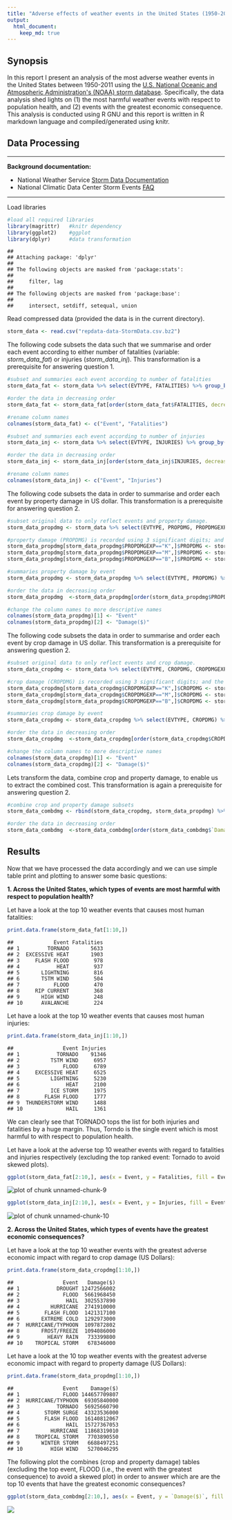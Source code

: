 ```yaml
---
title: "Adverse effects of weather events in the United States (1950-2011)"
output: 
  html_document:
    keep_md: true
---
```


## Synopsis
In this report I present an analysis of the most adverse weather events in the United States between 1950-2011 using the [U.S. National Oceanic and Atmospheric Administration's (NOAA) storm database](https://d396qusza40orc.cloudfront.net/repdata%2Fdata%2FStormData.csv.bz2). Specifically, the data analysis shed lights on (1) the most harmful weather events with respect to population health, and (2) events with the greatest economic consequence. This analysis is conducted using R GNU and this report is written in R markdown language and compiled/generated using knitr.

## Data Processing

***

**Background documentation:**

* National Weather Service [Storm Data Documentation](https://d396qusza40orc.cloudfront.net/repdata%2Fpeer2_doc%2Fpd01016005curr.pdf)
* National Climatic Data Center Storm Events [FAQ](https://d396qusza40orc.cloudfront.net/repdata%2Fpeer2_doc%2FNCDC%20Storm%20Events-FAQ%20Page.pdf)

***

Load libraries 

```r
#load all required libraries
library(magrittr)   #knitr dependency
library(ggplot2)    #ggplot 
library(dplyr)      #data transformation
```

```
## 
## Attaching package: 'dplyr'
## 
## The following objects are masked from 'package:stats':
## 
##     filter, lag
## 
## The following objects are masked from 'package:base':
## 
##     intersect, setdiff, setequal, union
```

Read compressed data (provided the data is in the current directory).

```r
storm_data <- read.csv("repdata-data-StormData.csv.bz2")
```

The following code subsets the data such that we summarise and order each event according to either number of fatalities (variable: *storm\_data\_fat*) or injuries (*storm\_data\_inj*). This transformation is a prerequisite for answering question 1. 

```r
#subset and summaries each event according to number of fatalities
storm_data_fat <- storm_data %>% select(EVTYPE, FATALITIES) %>% group_by(EVTYPE) %>% summarise_each(funs(sum))

#order the data in decreasing order
storm_data_fat <- storm_data_fat[order(storm_data_fat$FATALITIES, decreasing = TRUE),]

#rename column names
colnames(storm_data_fat) <- c("Event", "Fatalities")

#subset and summaries each event according to number of injuries
storm_data_inj <- storm_data %>% select(EVTYPE, INJURIES) %>% group_by(EVTYPE) %>% summarise_each(funs(sum))

#order the data in decreasing order
storm_data_inj <- storm_data_inj[order(storm_data_inj$INJURIES, decreasing = TRUE),]

#rename column names
colnames(storm_data_inj) <- c("Event", "Injuries")
```


The following code subsets the data in order to summarise and order each event by property damage in US dollar. This transformation is a prerequisite for answering question 2. 

```r
#subset original data to only reflect events and property damage. 
storm_data_propdmg <- storm_data %>% select(EVTYPE, PROPDMG, PROPDMGEXP) %>% group_by(EVTYPE, PROPDMGEXP) %>% summarise_each(funs(sum))

#property damage (PROPDMG) is recorded using 3 significant digits; and the magnitude is indicated by the PROPDMGEXP (“K” for thousands, “M” for millions, and “B” for billions). Thus, the data is tranformed to reflect the full amount within the PROPDMG variable.
storm_data_propdmg[storm_data_propdmg$PROPDMGEXP=="K",]$PROPDMG <- storm_data_propdmg[storm_data_propdmg$PROPDMGEXP=="K",]$PROPDMG*1000
storm_data_propdmg[storm_data_propdmg$PROPDMGEXP=="M",]$PROPDMG <- storm_data_propdmg[storm_data_propdmg$PROPDMGEXP=="M",]$PROPDMG*1000000
storm_data_propdmg[storm_data_propdmg$PROPDMGEXP=="B",]$PROPDMG <- storm_data_propdmg[storm_data_propdmg$PROPDMGEXP=="B",]$PROPDMG*1000000000

#summaries property damage by event
storm_data_propdmg <- storm_data_propdmg %>% select(EVTYPE, PROPDMG) %>% group_by(EVTYPE) %>% summarise_each(funs(sum))

#order the data in decreasing order
storm_data_propdmg  <-storm_data_propdmg[order(storm_data_propdmg$PROPDMG, decreasing = TRUE),]

#change the column names to more descriptive names
colnames(storm_data_propdmg)[1] <- "Event"
colnames(storm_data_propdmg)[2] <- "Damage($)"
```

The following code subsets the data in order to summarise and order each event by crop damage in US dollar. This transformation is a prerequisite for answering question 2. 

```r
#subset original data to only reflect events and crop damage. 
storm_data_cropdmg <- storm_data %>% select(EVTYPE, CROPDMG, CROPDMGEXP) %>% group_by(EVTYPE, CROPDMGEXP) %>% summarise_each(funs(sum))

#crop damage (CROPDMG) is recorded using 3 significant digits; and the magnitude is indicated by the PROPDMGEXP (“K” for thousands, “M” for millions, and “B” for billions). Thus, the data is tranformed to reflect the full amount within the PROPDMG variable.
storm_data_cropdmg[storm_data_cropdmg$CROPDMGEXP=="K",]$CROPDMG <- storm_data_cropdmg[storm_data_cropdmg$CROPDMGEXP=="K",]$CROPDMG*1000
storm_data_cropdmg[storm_data_cropdmg$CROPDMGEXP=="M",]$CROPDMG <- storm_data_cropdmg[storm_data_cropdmg$CROPDMGEXP=="M",]$CROPDMG*1000000
storm_data_cropdmg[storm_data_propdmg$CROPDMGEXP=="B",]$CROPDMG <- storm_data_cropdmg[storm_data_propdmg$CROPDMGEXP=="B",]$CROPDMG*1000000000

#summaries crop damage by event
storm_data_cropdmg <- storm_data_cropdmg %>% select(EVTYPE, CROPDMG) %>% group_by(EVTYPE) %>% summarise_each(funs(sum))

#order the data in decreasing order
storm_data_cropdmg  <-storm_data_cropdmg[order(storm_data_cropdmg$CROPDMG, decreasing = TRUE),]

#change the column names to more descriptive names
colnames(storm_data_cropdmg)[1] <- "Event"
colnames(storm_data_cropdmg)[2] <- "Damage($)"
```

Lets transform the data, combine crop and property damage, to enable us to extract the combined cost. This transformation is again a prerequisite for answering question 2.

```r
#combine crop and property damage subsets
storm_data_combdmg <- rbind(storm_data_cropdmg, storm_data_propdmg) %>% group_by(Event) %>% summarise_each(funs(sum))

#order the data in decreasing order
storm_data_combdmg  <-storm_data_combdmg[order(storm_data_combdmg$`Damage($)`, decreasing = TRUE),]
```

## Results
Now that we have processed the data accordingly and we can use simple table print and plotting to answer some basic questions:

**1. Across the United States, which types of events are most harmful with respect to population health?**

Let have a look at the top 10 weather events that causes most human fatalities:

```r
print.data.frame(storm_data_fat[1:10,])
```

```
##             Event Fatalities
## 1         TORNADO       5633
## 2  EXCESSIVE HEAT       1903
## 3     FLASH FLOOD        978
## 4            HEAT        937
## 5       LIGHTNING        816
## 6       TSTM WIND        504
## 7           FLOOD        470
## 8     RIP CURRENT        368
## 9       HIGH WIND        248
## 10      AVALANCHE        224
```

Let have a look at the top 10 weather events that causes most human injuries:

```r
print.data.frame(storm_data_inj[1:10,])
```

```
##                Event Injuries
## 1            TORNADO    91346
## 2          TSTM WIND     6957
## 3              FLOOD     6789
## 4     EXCESSIVE HEAT     6525
## 5          LIGHTNING     5230
## 6               HEAT     2100
## 7          ICE STORM     1975
## 8        FLASH FLOOD     1777
## 9  THUNDERSTORM WIND     1488
## 10              HAIL     1361
```

We can clearly see that TORNADO tops the list for both injuries and fatalities by a huge margin. Thus, Torndo is the single event which is most harmful to with respect to population health.

Let have a look at the adverse top 10 weather events with regard to fatalities and injuries respectively (excluding the top ranked event: Tornado to avoid skewed plots).

```r
ggplot(storm_data_fat[2:10,], aes(x = Event, y = Fatalities, fill = Event)) + labs(x ="Event", y ="Number of Fatalities", title = "Weather event impact on human fatalities") + geom_bar(stat = "identity") + theme(axis.text.x=element_text(angle = -90, hjust = 0))
```

![plot of chunk unnamed-chunk-9](figure/unnamed-chunk-9-1.png) 


```r
ggplot(storm_data_inj[2:10,], aes(x = Event, y = Injuries, fill = Event)) + labs(x ="Event", y ="Number of Injuries", title = "Weather event impact on human injuries") + geom_bar(stat = "identity") + theme(axis.text.x=element_text(angle = -90, hjust = 0))
```

![plot of chunk unnamed-chunk-10](figure/unnamed-chunk-10-1.png) 


**2. Across the United States, which types of events have the greatest economic consequences?**

Let have a look at the top 10 weather events with the greatest adverse economic impact with regard to crop damage (US Dollars):

```r
print.data.frame(storm_data_cropdmg[1:10,])
```

```
##                Event   Damage($)
## 1            DROUGHT 12472566002
## 2              FLOOD  5661968450
## 3               HAIL  3025537890
## 4          HURRICANE  2741910000
## 5        FLASH FLOOD  1421317100
## 6       EXTREME COLD  1292973000
## 7  HURRICANE/TYPHOON  1097872802
## 8       FROST/FREEZE  1094086000
## 9         HEAVY RAIN   733399800
## 10    TROPICAL STORM   678346000
```

Let have a look at the 10 top weather events with the greatest adverse economic impact with regard to property damage (US Dollars):

```r
print.data.frame(storm_data_propdmg[1:10,])
```

```
##                Event    Damage($)
## 1              FLOOD 144657709807
## 2  HURRICANE/TYPHOON  69305840000
## 3            TORNADO  56925660790
## 4        STORM SURGE  43323536000
## 5        FLASH FLOOD  16140812067
## 6               HAIL  15727367053
## 7          HURRICANE  11868319010
## 8     TROPICAL STORM   7703890550
## 9       WINTER STORM   6688497251
## 10         HIGH WIND   5270046295
```

The following plot the combines (crop and property damage) tables (excluding the top event, FLOOD  (i.e., the event with the greatest consequence) to avoid a skewed plot) in order to answer which are are the top 10 events that have the greatest economic consequences?

```r
ggplot(storm_data_combdmg[2:10,], aes(x = Event, y = `Damage($)`, fill = Event)) + labs(x ="Event", y ="Crop and Property damage ($)", title = "Weather event impact on economy") + geom_bar(stat = "identity") + theme(axis.text.x=element_text(angle = -90, hjust = 0))
```

![](figure/unnamed-chunk-13-1.png) 

